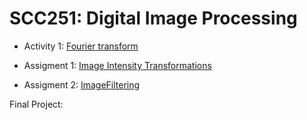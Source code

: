 # SCC251: Digital Image Processing

* Activity 1: [Fourier transform](./FilteringFourierDomain)

* Assigment 1: [Image Intensity Transformations](./IntensityTransformation)
* Assigment 2: [ImageFiltering](./ImageFiltering)

Final Project: 
